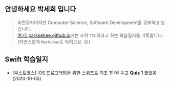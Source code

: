 ## 안녕하세요 박세희 입니다

> 비전공자이지만 Computer Science, Software Development를 공부하고 있습니다.  
> [여기: parksehee.github.io](https://parksehee.github.io)에는 소위 `TIL`이라고 하는 학습일지를 기록합니다.  
> (자연스럽게 `Markdown`도 익히고요. :wink:)

## Swift 학습일지

- [부스트코스] iOS 프로그래밍을 위한 스위프트 기초 1단원 듣고 **Quiz 1** 풀었음 (2020-10-05)

<!-- 

## Welcome to GitHub Pages

You can use the [editor on GitHub](https://github.com/parksehee/parksehee.github.io/edit/master/index.md) to maintain and preview the content for your website in Markdown files.

Whenever you commit to this repository, GitHub Pages will run [Jekyll](https://jekyllrb.com/) to rebuild the pages in your site, from the content in your Markdown files.

### Markdown

Markdown is a lightweight and easy-to-use syntax for styling your writing. It includes conventions for

```markdown
Syntax highlighted code block

# Header 1
## Header 2
### Header 3

- Bulleted
- List

1. Numbered
2. List

**Bold** and _Italic_ and `Code` text

[Link](url) and ![Image](src)
```

For more details see [GitHub Flavored Markdown](https://guides.github.com/features/mastering-markdown/).

### Jekyll Themes

Your Pages site will use the layout and styles from the Jekyll theme you have selected in your [repository settings](https://github.com/parksehee/parksehee.github.io/settings). The name of this theme is saved in the Jekyll `_config.yml` configuration file.

### Support or Contact

Having trouble with Pages? Check out our [documentation](https://docs.github.com/categories/github-pages-basics/) or [contact support](https://github.com/contact) and we’ll help you sort it out. 

-->
